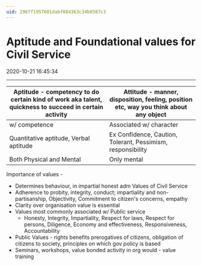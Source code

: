 ```yaml
---
uid: 296ff1957601dabf084363c34b0387c3
---
```


# Aptitude and Foundational values for Civil Service
2020-10-21 16:45:34
            
---


| Aptitude - competency to do certain kind of work aka talent, quickness to succeed in certain activity | Attitude - manner, disposition, feeling, position etc, way you think about any object |
| ----------------------------------------------------------------------------------------------------- | ------------------------------------------------------------------------------------- |
| w/ competence                                                                               | Associated w/ character                                                                          |
| Quantitative aptitude, Verbal aptitude                                                                | Ex Confidence, Caution, Tolerant, Pessimism, responsibility                           |
| Both Physical and Mental                                                                                           |    Only mental                                                           |
 

 Importance of values -
-   Determines behaviour, in impartial honest adm
 Values of Civil Service
-   Adherence to probity, integrity, conduct; impartiality and non-partisanship, Objectivity, Commitment to citizen's concerns, empathy
-   Clarity over organisation value is essential
-   Values most commonly associated w/ Public service
    -   Honesty, Integrity, Impartiality, Respect for laws, Respect for persons, Diligence, Economy and effectiveness, Responsiveness, Accountability
-   Public Values - rights benefits prerogatives of citizens, obligation of citizens to society, principles on which gov policy is based
-   Seminars, workshops, value bonded activity in org would - value training
 





